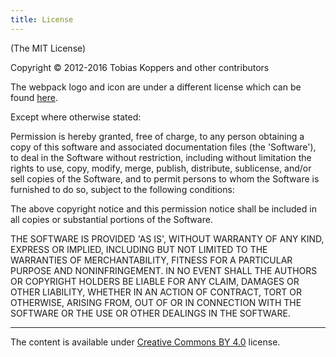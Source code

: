 ```yaml
---
title: License
---
```


(The MIT License)

Copyright © 2012-2016 Tobias Koppers and other contributors

The webpack logo and icon are under a different license which can be
found [here](https://github.com/webpack/media).

Except where otherwise stated:

Permission is hereby granted, free of charge, to any person obtaining
a copy of this software and associated documentation files (the
'Software'), to deal in the Software without restriction, including
without limitation the rights to use, copy, modify, merge, publish,
distribute, sublicense, and/or sell copies of the Software, and to
permit persons to whom the Software is furnished to do so, subject to
the following conditions:

The above copyright notice and this permission notice shall be
included in all copies or substantial portions of the Software.

THE SOFTWARE IS PROVIDED 'AS IS', WITHOUT WARRANTY OF ANY KIND,
EXPRESS OR IMPLIED, INCLUDING BUT NOT LIMITED TO THE WARRANTIES OF
MERCHANTABILITY, FITNESS FOR A PARTICULAR PURPOSE AND NONINFRINGEMENT.
IN NO EVENT SHALL THE AUTHORS OR COPYRIGHT HOLDERS BE LIABLE FOR ANY
CLAIM, DAMAGES OR OTHER LIABILITY, WHETHER IN AN ACTION OF CONTRACT,
TORT OR OTHERWISE, ARISING FROM, OUT OF OR IN CONNECTION WITH THE
SOFTWARE OR THE USE OR OTHER DEALINGS IN THE SOFTWARE.

----

The content is available under [Creative Commons BY 4.0](https://creativecommons.org/licenses/by/4.0/) license.
